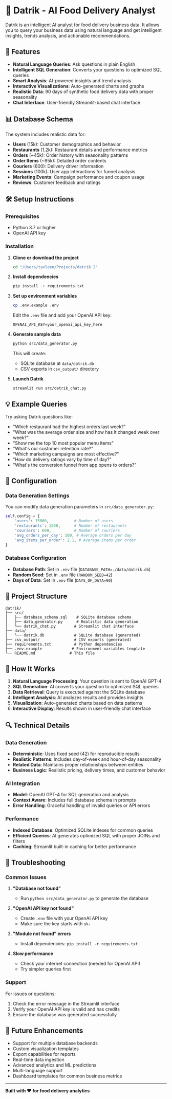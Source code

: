 # 🍕 Datrik - AI Food Delivery Analyst

Datrik is an intelligent AI analyst for food delivery business data. It allows you to query your business data using natural language and get intelligent insights, trends analysis, and actionable recommendations.

## 🚀 Features

- **Natural Language Queries**: Ask questions in plain English
- **Intelligent SQL Generation**: Converts your questions to optimized SQL queries
- **Smart Analysis**: AI-powered insights and trend analysis
- **Interactive Visualizations**: Auto-generated charts and graphs
- **Realistic Data**: 90 days of synthetic food delivery data with proper seasonality
- **Chat Interface**: User-friendly Streamlit-based chat interface

## 📊 Database Schema

The system includes realistic data for:
- **Users** (15k): Customer demographics and behavior
- **Restaurants** (1.2k): Restaurant details and performance metrics
- **Orders** (~45k): Order history with seasonality patterns
- **Order Items** (~95k): Detailed order contents
- **Couriers** (600): Delivery driver information
- **Sessions** (100k): User app interactions for funnel analysis
- **Marketing Events**: Campaign performance and coupon usage
- **Reviews**: Customer feedback and ratings

## 🛠️ Setup Instructions

### Prerequisites

- Python 3.7 or higher
- OpenAI API key

### Installation

1. **Clone or download the project**
   ```bash
   cd "/Users/tavleen/Projects/datrik 2"
   ```

2. **Install dependencies**
   ```bash
   pip install -r requirements.txt
   ```

3. **Set up environment variables**
   ```bash
   cp .env.example .env
   ```
   
   Edit the `.env` file and add your OpenAI API key:
   ```
   OPENAI_API_KEY=your_openai_api_key_here
   ```

4. **Generate sample data**
   ```bash
   python src/data_generator.py
   ```
   
   This will create:
   - SQLite database at `data/datrik.db`
   - CSV exports in `csv_output/` directory

5. **Launch Datrik**
   ```bash
   streamlit run src/datrik_chat.py
   ```

## 💡 Example Queries

Try asking Datrik questions like:

- "Which restaurant had the highest orders last week?"
- "What was the average order size and how has it changed week over week?"
- "Show me the top 10 most popular menu items"
- "What's our customer retention rate?"
- "Which marketing campaigns are most effective?"
- "How do delivery ratings vary by time of day?"
- "What's the conversion funnel from app opens to orders?"

## 🔧 Configuration

### Data Generation Settings

You can modify data generation parameters in `src/data_generator.py`:

```python
self.config = {
    'users': 15000,           # Number of users
    'restaurants': 1200,      # Number of restaurants
    'couriers': 600,          # Number of couriers
    'avg_orders_per_day': 500, # Average orders per day
    'avg_items_per_order': 2.1, # Average items per order
}
```

### Database Configuration

- **Database Path**: Set in `.env` file (`DATABASE_PATH=./data/datrik.db`)
- **Random Seed**: Set in `.env` file (`RANDOM_SEED=42`)
- **Days of Data**: Set in `.env` file (`DAYS_OF_DATA=90`)

## 📁 Project Structure

```
datrik/
├── src/
│   ├── database_schema.sql    # SQLite database schema
│   ├── data_generator.py      # Realistic data generation
│   └── datrik_chat.py        # Streamlit chat interface
├── data/
│   └── datrik.db             # SQLite database (generated)
├── csv_output/               # CSV exports (generated)
├── requirements.txt          # Python dependencies
├── .env.example             # Environment variables template
└── README.md               # This file
```

## 🤖 How It Works

1. **Natural Language Processing**: Your question is sent to OpenAI GPT-4
2. **SQL Generation**: AI converts your question to optimized SQL queries
3. **Data Retrieval**: Query is executed against the SQLite database
4. **Intelligent Analysis**: AI analyzes results and provides insights
5. **Visualization**: Auto-generated charts based on data patterns
6. **Interactive Display**: Results shown in user-friendly chat interface

## 🔍 Technical Details

### Data Generation
- **Deterministic**: Uses fixed seed (42) for reproducible results
- **Realistic Patterns**: Includes day-of-week and hour-of-day seasonality
- **Related Data**: Maintains proper relationships between entities
- **Business Logic**: Realistic pricing, delivery times, and customer behavior

### AI Integration
- **Model**: OpenAI GPT-4 for SQL generation and analysis
- **Context Aware**: Includes full database schema in prompts
- **Error Handling**: Graceful handling of invalid queries or API errors

### Performance
- **Indexed Database**: Optimized SQLite indexes for common queries
- **Efficient Queries**: AI generates optimized SQL with proper JOINs and filters
- **Caching**: Streamlit built-in caching for better performance

## 🚨 Troubleshooting

### Common Issues

1. **"Database not found"**
   - Run `python src/data_generator.py` to generate the database

2. **"OpenAI API key not found"**
   - Create `.env` file with your OpenAI API key
   - Make sure the key starts with `sk-`

3. **"Module not found" errors**
   - Install dependencies: `pip install -r requirements.txt`

4. **Slow performance**
   - Check your internet connection (needed for OpenAI API)
   - Try simpler queries first

### Support

For issues or questions:
1. Check the error message in the Streamlit interface
2. Verify your OpenAI API key is valid and has credits
3. Ensure the database was generated successfully

## 🎯 Future Enhancements

- Support for multiple database backends
- Custom visualization templates
- Export capabilities for reports
- Real-time data ingestion
- Advanced analytics and ML predictions
- Multi-language support
- Dashboard templates for common business metrics

---

**Built with ❤️ for food delivery analytics**